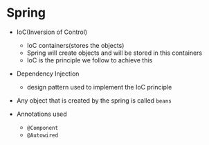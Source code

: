# Spring

- IoC(Inversion of Control)
    - IoC containers(stores the objects)
    - Spring will create objects and will be stored in this containers
    - IoC is the principle we follow to achieve this
- Dependency Injection
    - design pattern used to implement the IoC principle
- Any object that is created by the spring is called `beans`

- Annotations used
    - `@Component`
    - `@Autowired`


